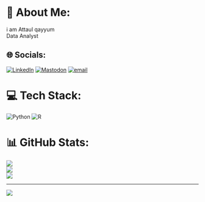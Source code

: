 # 💫 About Me:
i am Attaul qayyum<br>Data Analyst


## 🌐 Socials:
[![LinkedIn](https://img.shields.io/badge/LinkedIn-%230077B5.svg?logo=linkedin&logoColor=white)](https://linkedin.com/in/edin.com/in/attaul-qayyum-5724a633b/) [![Mastodon](https://img.shields.io/badge/-MASTODON-%232B90D9?logo=mastodon&logoColor=white)](https://mastodon.social/@Attaulytics) [![email](https://img.shields.io/badge/Email-D14836?logo=gmail&logoColor=white)](mailto:attaulqayyum11@gmail.com) 

# 💻 Tech Stack:
![Python](https://img.shields.io/badge/python-3670A0?style=for-the-badge&logo=python&logoColor=ffdd54) ![R](https://img.shields.io/badge/r-%23276DC3.svg?style=for-the-badge&logo=r&logoColor=white)
# 📊 GitHub Stats:
![](https://github-readme-stats.vercel.app/api?username=Attaulytics&theme=dark&hide_border=false&include_all_commits=false&count_private=false)<br/>
![](https://nirzak-streak-stats.vercel.app/?user=Attaulytics&theme=dark&hide_border=false)<br/>
![](https://github-readme-stats.vercel.app/api/top-langs/?username=Attaulytics&theme=dark&hide_border=false&include_all_commits=false&count_private=false&layout=compact)

---
[![](https://visitcount.itsvg.in/api?id=Attaulytics&icon=0&color=0)](https://visitcount.itsvg.in)

<!-- Proudly created with GPRM ( https://gprm.itsvg.in ) -->

<!--
**Attaulytics/Attaulytics** is a ✨ _special_ ✨ repository because its `README.md` (this file) appears on your GitHub profile.

Here are some ideas to get you started:

- 🔭 I’m currently working on ...
- 🌱 I’m currently learning ...
- 👯 I’m looking to collaborate on ...
- 🤔 I’m looking for help with ...
- 💬 Ask me about ...
- 📫 How to reach me: ...
- 😄 Pronouns: ...
- ⚡ Fun fact: ...
-->
